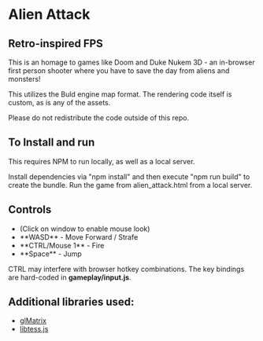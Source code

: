 # Alien Attack
## Retro-inspired FPS

This is an homage to games like Doom and Duke Nukem 3D - an in-browser first person shooter where you have to save the day from aliens and monsters!

This utilizes the Buld engine map format. The rendering code itself is custom, as is any of the assets.

Please do not redistribute the code outside of this repo.

## To Install and run
This requires NPM to run locally, as well as a local server.

Install dependencies via "npm install" and then execute "npm run build" to create the bundle.
Run the game from alien_attack.html from a local server.

## Controls
<ul>
<li>(Click on window to enable mouse look)</li>
<li>**WASD** - Move Forward / Strafe</li>
<li>**CTRL/Mouse 1** - Fire</li>
<li>**Space** - Jump</li>
</ul>

CTRL may interfere with browser hotkey combinations. The key bindings are hard-coded in **gameplay/input.js**.

## Additional libraries used:
- [glMatrix](http://glmatrix.net/)
- [libtess.js](https://github.com/brendankenny/libtess.js)
